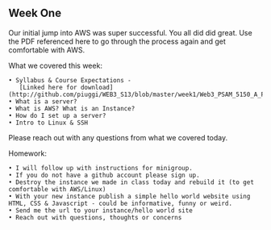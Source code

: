 Week One
---------

Our initial jump into AWS was super successful. You all did did great. 
Use the PDF referenced here to go through the process again and get comfortable with AWS. 

What we covered this week:
	
	• Syllabus & Course Expectations - 
	   [Linked here for download](http://github.com/piuggi/WEB3_S13/blob/master/week1/Web3_PSAM_5150_A_PIUGGI_S13.pdf)
	• What is a server?
	• What is AWS? What is an Instance?
	• How do I set up a server?
	• Intro to Linux & SSH	

Please reach out with any questions from what we covered today. 

Homework: 

	• I will follow up with instructions for minigroup.
	• If you do not have a github account please sign up.
	• Destroy the instance we made in class today and rebuild it (to get comfortable with AWS/Linux)
	• With your new instance publish a simple hello world website using HTML, CSS & Javascript - could be informative, funny or weird.
	• Send me the url to your instance/hello world site
	• Reach out with questions, thoughts or concerns

